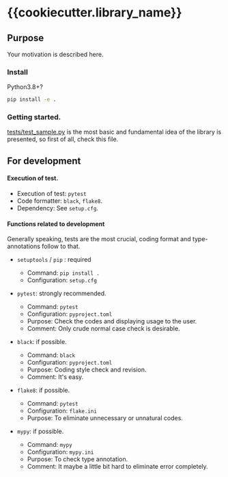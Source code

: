 # {{cookiecutter.library_name}}  

## Purpose

Your motivation is described here.   

### Install

Python3.8+?  

```bat
pip install -e .
```

### Getting started.   

[tests/test_sample.py](./tests/test_sample.py) is the most basic and fundamental idea of the library is presented, 
so first of all, check this file.    


## For development

#### Execution of test.

* Execution of test: `pytest`
* Code formatter: `black`, `flake8`. 
* Dependency: See `setup.cfg`. 

#### Functions related to development  

Generally speaking, tests are the most crucial, coding format and type-annotations follow to that.   


* `setuptools` / `pip` : required
    - Command: `pip install .` 
    - Configuration: `setup.cfg`

* `pytest`: strongly recommended.
    - Command: `pytest`
    - Configuration: `pyproject.toml`
    - Purpose: Check the codes and displaying usage to the user.  
    - Comment: Only crude normal case check is desirable. 

* `black`: if possible. 
    - Command: `black`
    - Configuration: `pyproject.toml`
    - Purpose: Coding style check and revision.
    - Comment: It's easy.  

* `flake8`: if possible. 
    - Command: `pytest`
    - Configuration: `flake.ini`
    - Purpose: To eliminate unnecessary or unnatural codes.  

* `mypy`: if possible. 
    - Command: `mypy`
    - Configuration: `mypy.ini`
    - Purpose: To check type annotation.
    - Comment: It maybe a little bit hard to eliminate error completely.  
